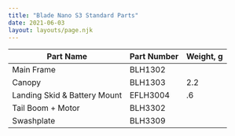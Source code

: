 ```yaml
---
title: "Blade Nano S3 Standard Parts"
date: 2021-06-03
layout: layouts/page.njk
---
```


|Part Name | Part Number | Weight, g |
|----|----|-----|
| Main Frame | BLH1302 |
| Canopy | BLH1303 | 2.2 |
|Landing Skid & Battery Mount| EFLH3004 | .6 |
| Tail Boom + Motor | BLH3302 |
| Swashplate | BLH3309 |
